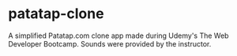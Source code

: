 # patatap-clone
A simplified Patatap.com clone app made during Udemy's The Web Developer Bootcamp. Sounds were provided by the instructor.
